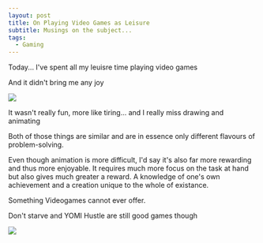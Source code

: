 ```yaml
---
layout: post
title: On Playing Video Games as Leisure
subtitle: Musings on the subject...
tags:
  - Gaming
---
```


Today... I've spent all my leuisre time playing video games

And it didn't bring me any joy

![](https://media1.tenor.com/m/sRfv1gh8jooAAAAd/don%27t-starve-dont-starve.gif)


It wasn't really fun, more like tiring... 
and I really miss drawing and animating

Both of those things are similar and are in essence only different flavours of problem-solving. 


Even though animation is more difficult, I'd say it's also far more rewarding and thus more enjoyable. It requires much more focus on the task at hand but also gives much greater a reward. A knowledge of one's own achievement and a creation unique to the whole of existance. 


Something Videogames cannot ever offer. 




Don't starve and YOMI Hustle are still good games though 



![](https://media1.tenor.com/m/ZrhH3M40wrwAAAAC/dontstarve-dontstarvetogether.gif)
